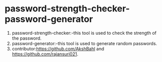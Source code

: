# password-strength-checker-password-generator
1. password-strength-checker:-this tool is used to check the strength of the password.
2. password-generator:-this tool is used to generate random passwords.
3. contributor:https://github.com/AkshBahl and https://github.com/rajansuri021.
